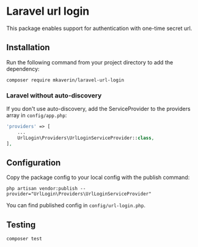 # Laravel url login

This package enables support for authentication with one-time secret url.
## Installation

Run the following command from your project directory to add the dependency:

```shell
composer require mkaverin/laravel-url-login
```

### Laravel without auto-discovery

If you don't use auto-discovery, add the ServiceProvider to the providers array in `config/app.php`:

```php
'providers' => [
    ...
    UrlLogin\Providers\UrlLoginServiceProvider::class,
],
```

## Configuration

Copy the package config to your local config with the publish command:

```shell
php artisan vendor:publish --provider="UrlLogin\Providers\UrlLoginServiceProvider"
```

You can find published config in `config/url-login.php`.

## Testing

```shell
composer test
```
